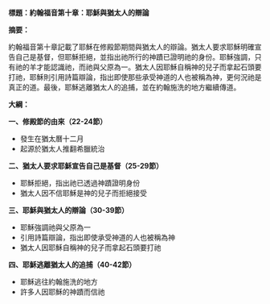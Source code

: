 **標題：約翰福音第十章：耶穌與猶太人的辯論**

**摘要：**

約翰福音第十章記載了耶穌在修殿節期間與猶太人的辯論。猶太人要求耶穌明確宣告自己是基督，但耶穌拒絕，並指出祂所行的神蹟已證明祂的身份。耶穌強調，只有祂的羊才能認識祂，而祂與父原為一。猶太人因耶穌自稱神的兒子而拿起石頭要打祂，耶穌則引用詩篇辯論，指出即使那些承受神道的人也被稱為神，更何況祂是真正的道。最後，耶穌逃離猶太人的追捕，並在約翰施洗的地方繼續傳道。

**大綱：**

**一、修殿節的由來（22-24節）**
* 發生在猶太曆十二月
* 起源於猶太人推翻希臘統治

**二、猶太人要求耶穌宣告自己是基督（25-29節）**
* 耶穌拒絕，指出祂已透過神蹟證明身份
* 猶太人因不信耶穌是神的兒子而拒絕接受

**三、耶穌與猶太人的辯論（30-39節）**
* 耶穌強調祂與父原為一
* 引用詩篇辯論，指出即使承受神道的人也被稱為神
* 猶太人因耶穌自稱神的兒子而拿起石頭要打祂

**四、耶穌逃離猶太人的追捕（40-42節）**
* 耶穌逃往約翰施洗的地方
* 許多人因耶穌的神蹟而信祂